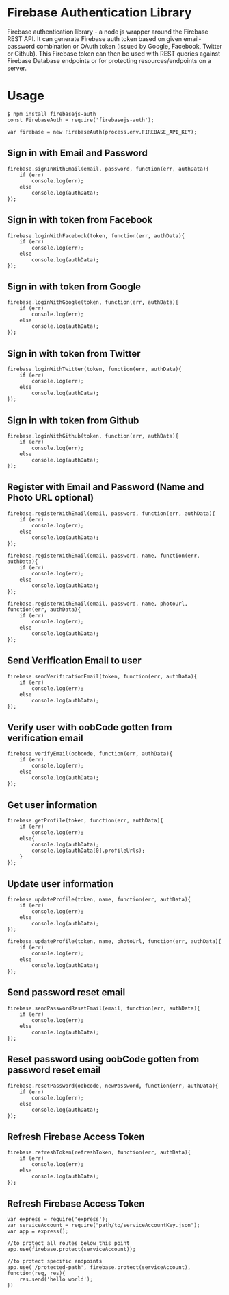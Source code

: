 Firebase Authentication Library
================================

Firebase authentication library - a node js wrapper around the Firebase REST API. It can generate Firebase auth token based on given email-password combination or OAuth token (issued by Google, Facebook, Twitter or Github). This Firebase token can then be used with REST queries against Firebase Database endpoints or for protecting resources/endpoints on a server.

# Usage
```
$ npm install firebasejs-auth
const FirebaseAuth = require('firebasejs-auth');

var firebase = new FirebaseAuth(process.env.FIREBASE_API_KEY);
```

## Sign in with Email and Password
```
firebase.signInWithEmail(email, password, function(err, authData){
	if (err)
		console.log(err);
	else
		console.log(authData);
});
```

## Sign in with token from Facebook
```
firebase.loginWithFacebook(token, function(err, authData){
	if (err)
		console.log(err);
	else
		console.log(authData);
});
```

## Sign in with token from Google
```
firebase.loginWithGoogle(token, function(err, authData){
	if (err)
		console.log(err);
	else
		console.log(authData);
});
```

## Sign in with token from Twitter
```
firebase.loginWithTwitter(token, function(err, authData){
	if (err)
		console.log(err);
	else
		console.log(authData);
});
```

## Sign in with token from Github
```
firebase.loginWithGithub(token, function(err, authData){
	if (err)
		console.log(err);
	else
		console.log(authData);
});
```

## Register with Email and Password (Name and Photo URL optional)
```
firebase.registerWithEmail(email, password, function(err, authData){
	if (err)
		console.log(err);
	else
		console.log(authData);
});

firebase.registerWithEmail(email, password, name, function(err, authData){
	if (err)
		console.log(err);
	else
		console.log(authData);
});

firebase.registerWithEmail(email, password, name, photoUrl, function(err, authData){
	if (err)
		console.log(err);
	else
		console.log(authData);
});
```

## Send Verification Email to user
```
firebase.sendVerificationEmail(token, function(err, authData){
	if (err)
		console.log(err);
	else
		console.log(authData);
});
```

## Verify user with oobCode gotten from verification email
```
firebase.verifyEmail(oobcode, function(err, authData){
	if (err)
		console.log(err);
	else
		console.log(authData);
});
```

## Get user information
```
firebase.getProfile(token, function(err, authData){
	if (err)
		console.log(err);
	else{
		console.log(authData);
		console.log(authData[0].profileUrls);
	}
});
```

## Update user information
```
firebase.updateProfile(token, name, function(err, authData){
	if (err)
		console.log(err);
	else
		console.log(authData);
});

firebase.updateProfile(token, name, photoUrl, function(err, authData){
	if (err)
		console.log(err);
	else
		console.log(authData);
});
```

## Send password reset email
```
firebase.sendPasswordResetEmail(email, function(err, authData){
	if (err)
		console.log(err);
	else
		console.log(authData);
});
```

## Reset password using oobCode gotten from password reset email
```
firebase.resetPassword(oobcode, newPassword, function(err, authData){
	if (err)
		console.log(err);
	else
		console.log(authData);
});
```

## Refresh Firebase Access Token
```
firebase.refreshToken(refreshToken, function(err, authData){
	if (err)
		console.log(err);
	else
		console.log(authData);
});
```

## Refresh Firebase Access Token
```
var express = require('express');
var serviceAccount = require("path/to/serviceAccountKey.json");
var app = express();

//to protect all routes below this point
app.use(firebase.protect(serviceAccount));

//to protect specific endpoints
app.use('/protected-path', firebase.protect(serviceAccount), function(req, res){
	res.send('hello world');
})
```